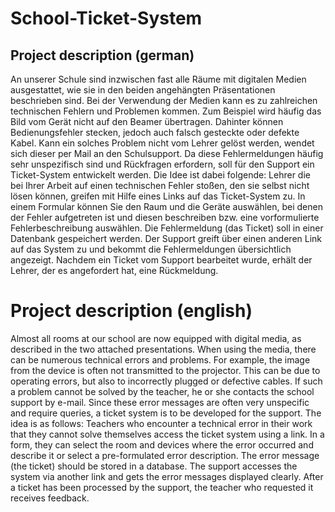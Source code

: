 # School-Ticket-System

## Project description (german)
An unserer Schule sind inzwischen fast alle Räume mit digitalen Medien ausgestattet, wie sie in den beiden angehängten Präsentationen beschrieben sind. Bei der Verwendung der Medien kann es zu zahlreichen technischen Fehlern und Problemen kommen. Zum Beispiel wird häufig das Bild vom Gerät nicht auf den Beamer übertragen. Dahinter können Bedienungsfehler stecken, jedoch auch falsch gesteckte oder defekte Kabel. Kann ein solches Problem nicht vom Lehrer gelöst werden, wendet sich dieser per Mail an den Schulsupport. Da diese Fehlermeldungen häufig sehr unspezifisch sind und Rückfragen erfordern, soll für den Support ein Ticket-System entwickelt werden.
Die Idee ist dabei folgende: Lehrer die bei Ihrer Arbeit auf einen technischen Fehler stoßen, den sie selbst nicht lösen können, greifen mit Hilfe eines Links auf das Ticket-System zu. In einem Formular
können Sie den Raum und die Geräte auswählen, bei denen der Fehler aufgetreten ist und diesen beschreiben bzw. eine vorformulierte Fehlerbeschreibung auswählen. Die Fehlermeldung (das Ticket) soll in einer Datenbank gespeichert werden. Der Support greift über einen anderen Link auf das System zu und bekommt die Fehlermeldungen übersichtlich angezeigt. Nachdem ein Ticket vom Support bearbeitet wurde, erhält der Lehrer, der es angefordert hat, eine Rückmeldung. 

# Project description (english)

Almost all rooms at our school are now equipped with digital media, as described in the two attached presentations. When using the media, there can be numerous technical errors and problems. For example, the image from the device is often not transmitted to the projector. This can be due to operating errors, but also to incorrectly plugged or defective cables. If such a problem cannot be solved by the teacher, he or she contacts the school support by e-mail. Since these error messages are often very unspecific and require queries, a ticket system is to be developed for the support.
The idea is as follows: Teachers who encounter a technical error in their work that they cannot solve themselves access the ticket system using a link. In a form, they can select the room and devices where the error occurred and describe it or select a pre-formulated error description. The error message (the ticket) should be stored in a database. The support accesses the system via another link and gets the error messages displayed clearly. After a ticket has been processed by the support, the teacher who requested it receives feedback.

